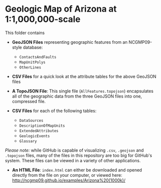 # Geologic Map of Arizona at 1:1,000,000-scale

This folder contains

- __GeoJSON Files__ representing geographic features from an NCGMP09-style database:
    - `ContactsAndFaults`
    - `MapUnitPolys`
    - `OtherLines`
    
- __CSV Files__ for a quick look at the attribute tables for the above GeoJSON files

- __A TopoJSON File__: This single file (`AllFeatures.topojson`) encapsulates all of the geographic data from the three GeoJSON files into one, compressed file.

- __CSV Files__ for each of the following tables:
    - `DataSources`
    - `DescriptionOfMapUnits`
    - `ExtendedAttributes`
    - `GeologicEvents`
    - `Glossary`

_Please note:_ while GitHub is capable of visualizing `.csv`, `.geojson` and `.topojson` files, many of the files in this repository are too big for GitHub's system. These files can be viewed in a variety of other applications. 

- __An HTML File__: `index.html` can either be downloaded and opened directly from the file on your computer, or viewed here: http://ncgmp09.github.io/examples/Arizona%20(1000k)/